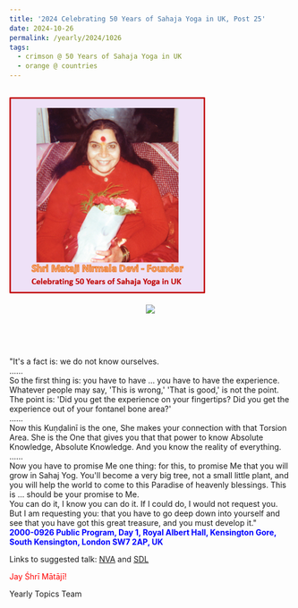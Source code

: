 ```yaml
---
title: '2024 Celebrating 50 Years of Sahaja Yoga in UK, Post 25'
date: 2024-10-26
permalink: /yearly/2024/1026
tags:
  - crimson @ 50 Years of Sahaja Yoga in UK
  - orange @ countries
---
```


<br>
<div style="text-align: left"><img src="/images/50YearsUK.png" width="350" /></div><br>

<div style="text-align: center"><img src="https://pub-b6058b8fc5314638989cdd5e49178be6.r2.dev/2001-0714_Public_Program_Day_1_Royal_Albert_Hall_Kensington_Gore_London_SW7_UK_02.jpg" /></div>

<br>
<p style="color:DarkGreen; text-align:center">
<font size="+2"><b></b><br></font>
</p>

<p>
"It's a fact is: we do not know ourselves.<br>
......<br>
So the first thing is: you have to have ... you have to have the experience. Whatever people may say, 'This is wrong,' 'That is good,' is not the point. The point is: 'Did you get the experience on your fingertips? Did you get the experience out of your fontanel bone area?'<br>
......<br>
Now this Kuṇḍalinī is the one, She makes your connection with that Torsion Area. She is the One that gives you that that power to know Absolute Knowledge, Absolute Knowledge. And you know the reality of everything.<br>
......<br>
Now you have to promise Me one thing: for this, to promise Me that you will grow in Sahaj Yog. You'll become a very big tree, not a small little plant, and you will help the world to come to this Paradise of heavenly blessings. This is ... should be your promise to Me.<br>
You can do it, I know you can do it. If I could do, I would not request you.<br>
But I am requesting you: that you have to go deep down into yourself and see that you have got this great treasure, and you must develop it."<br>
<font color="blue"><b>2000-0926 Public Program, Day 1, Royal Albert Hall, Kensington Gore, South Kensington, London SW7 2AP, UK</b></font><br>
</p>

Links to suggested talk: <a href="https://youtu.be/JlByosjGFrM"> NVA</a> and <a href="https://library.sahajaworld.org/play?video=VlRGbU1FZFRVbVZhTjJZPQ__"> SDL</a><br>

<p style="color:red;">Jay Śhrī Mātājī!<br></p>

<p>Yearly Topics Team</p>